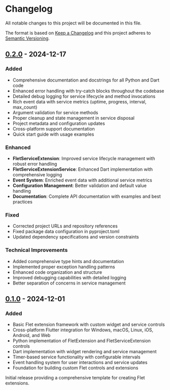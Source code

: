 # Changelog

All notable changes to this project will be documented in this file.

The format is based on [Keep a Changelog](http://keepachangelog.com/en/1.0.0/)
and this project adheres to [Semantic Versioning](http://semver.org/spec/v2.0.0.html).

## [0.2.0] - 2024-12-17

### Added
- Comprehensive documentation and docstrings for all Python and Dart code
- Enhanced error handling with try-catch blocks throughout the codebase
- Detailed debug logging for service lifecycle and method invocations
- Rich event data with service metrics (uptime, progress, interval, max_count)
- Argument validation for service methods
- Proper cleanup and state management in service disposal
- Project metadata and configuration updates
- Cross-platform support documentation
- Quick start guide with usage examples

### Enhanced
- **FletServiceExtension**: Improved service lifecycle management with robust error handling
- **FletServiceExtensionService**: Enhanced Dart implementation with comprehensive logging
- **Event System**: Enriched event data with additional service metrics
- **Configuration Management**: Better validation and default value handling
- **Documentation**: Complete API documentation with examples and best practices

### Fixed
- Corrected project URLs and repository references
- Fixed package data configuration in pyproject.toml
- Updated dependency specifications and version constraints

### Technical Improvements
- Added comprehensive type hints and documentation
- Implemented proper exception handling patterns
- Enhanced code organization and structure
- Improved debugging capabilities with detailed logging
- Better separation of concerns in service management

## [0.1.0] - 2024-12-01

### Added
- Basic Flet extension framework with custom widget and service controls
- Cross-platform Flutter integration for Windows, macOS, Linux, iOS, Android, and Web
- Python implementation of FletExtension and FletServiceExtension controls
- Dart implementation with widget rendering and service management
- Timer-based service functionality with configurable intervals
- Event handling system for user interactions and service updates
- Foundation for building custom Flet controls and extensions

Initial release providing a comprehensive template for creating Flet extensions.


[0.2.0]: https://github.com/flet-dev/flet-extension/compare/0.1.0...0.2.0
[0.1.0]: https://github.com/flet-dev/flet-extension/releases/tag/0.1.0